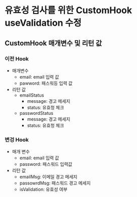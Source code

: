 # 유효성 검사를 위한 CustomHook useValidation 수정
##

## CustomHook 매개변수 및 리턴 값
### 이전 Hook 
- 매개변수 
  - email: email 입력 값
  - pawword: 패스워등 입력 값
- 리턴 값
  - emailStatus
    - message: 경고 메세지
    - status: 유효청 체크
  - passwordStatus
    - message: 경고 메세지
    - status: 유효청 체크

### 변겅 Hook
- 매개 변수
  - email: email 입력 값
  - password: 패스워드 입력값
- 리턴 값
  - emailMsg: 이메일 경고 메세지
  - passowrdMsg: 패스워드 경고 메세지
  - isValidation: 유효성 여부